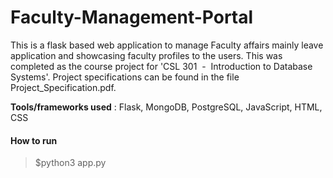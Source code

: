 # Faculty-Management-Portal

This is a flask based web application to manage Faculty affairs mainly leave application and showcasing faculty profiles to the users. This was completed as the course project for 'CSL 301​ ​ - ​ Introduction to Database Systems'. Project specifications can be found in the file Project_Specification.pdf.

**Tools/frameworks used** : Flask, MongoDB, PostgreSQL, JavaScript, HTML, CSS

#### How to run
> $python3 app.py
